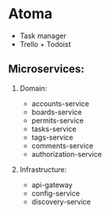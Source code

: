 # Atoma

* Task manager
* Trello + Todoist

## Microservices:

1) Domain:
   * accounts-service 
   * boards-service
   * permits-service
   * tasks-service
   * tags-service
   * comments-service
   * authorization-service

2) Infrastructure:
   * api-gateway
   * config-service
   * discovery-service
